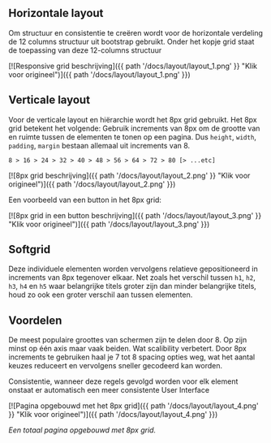 ## Horizontale layout
Om structuur en consistentie te creëren wordt voor de horizontale verdeling de 12 columns structuur uit bootstrap gebruikt. Onder het kopje grid staat de toepassing van deze 12-columns structuur

[![Responsive grid beschrijving]({{ path '/docs/layout/layout_1.png' }} "Klik voor origineel")]({{ path '/docs/layout/layout_1.png' }})

## Verticale layout
Voor de verticale layout en hiërarchie wordt het 8px grid gebruikt. Het 8px grid betekent het volgende: Gebruik increments van 8px om de grootte van en ruimte tussen de elementen te tonen op een pagina. Dus `height`, `width`, `padding`, `margin` bestaan allemaal uit increments van 8.

```
8 > 16 > 24 > 32 > 40 > 48 > 56 > 64 > 72 > 80 [> ...etc]
```

[![8px grid beschrijving]({{ path '/docs/layout/layout_2.png' }} "Klik voor origineel")]({{ path '/docs/layout/layout_2.png' }})

Een voorbeeld van een button in het 8px grid:

[![8px grid in een button beschrijving]({{ path '/docs/layout/layout_3.png' }} "Klik voor origineel")]({{ path '/docs/layout/layout_3.png' }})

## Softgrid
Deze individuele elementen worden vervolgens relatieve gepositioneerd in increments van 8px tegenover elkaar. Net zoals het verschil tussen `h1`, `h2`, `h3`, `h4` en `h5` waar belangrijke titels groter zijn dan minder belangrijke titels, houd zo ook een groter verschil aan tussen elementen.

## Voordelen
De meest populaire groottes van schermen zijn te delen door 8. Op zijn minst op één axis maar vaak beiden. Wat scalibility verbetert. Door 8px increments te gebruiken haal je 7 tot 8 spacing opties weg, wat het aantal keuzes reduceert en vervolgens sneller gecodeerd kan worden.

Consistentie, wanneer deze regels gevolgd worden voor elk element onstaat er automatisch een meer consistente User Interface


[![Pagina opgebouwd met het 8px grid]({{ path '/docs/layout/layout_4.png' }} "Klik voor origineel")]({{ path '/docs/layout/layout_4.png' }})

*Een totaal pagina opgebouwd met 8px grid.*